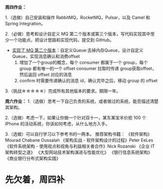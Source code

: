 **周四作业：**

1.（选做）自己安装和操作 RabbitMQ，RocketMQ，Pulsar，以及 Camel 和 Spring Integration。

2.（必做）思考和设计自定义 MQ 第二个版本或第三个版本，写代码实现其中至少一个功能点，把设计思路和实现代码，提交到 GitHub。
- [实现了 MQ 第二个版本](./kmq-core/src/main/java/io/kimmking/kmq/core/Kmq.java)：自定义Queue:去掉内存Queue，设计自定义Queue，实现消息确认和消费offset
    1. 增加了一个group的概念，每个 consumer 都属于一个 group，每个 group 都有唯一的一个 offset
       consumer 拉取时传递 group获取offset，然后返回 offset 对应的消息
    2. confirm 时需要传递确认的消息 id，确认完毕之后，移动 group 的 offset

3.（挑战☆☆☆☆☆）完成所有其他版本的要求。期限一年。

**周六作业：**
1.（选做）思考一下自己负责的系统，或者做过的系统，能否描述清楚其架构。

2.（选做）考虑一下，如果让你做一个针对双十一，某东某宝半价抢 100 个 IPhone 的活动系统，你该如何考虑，从什么地方入手。

3.（选做）可以自行学习以下参考书的一两本。
推荐架构书籍：
《软件架构》Mourad Chabane Oussalah
《架构实战 - 软件架构设计的过程》Peter EeLes
《软件系统架构 - 使用视点和视角与利益相关者合作》Nick Rozanski
《企业 IT 架构转型之道》
《大型网站技术架构演进与性能优化》
《银行信息系统架构》
《商业银行分布式架构实践》



# 先欠着，周四补